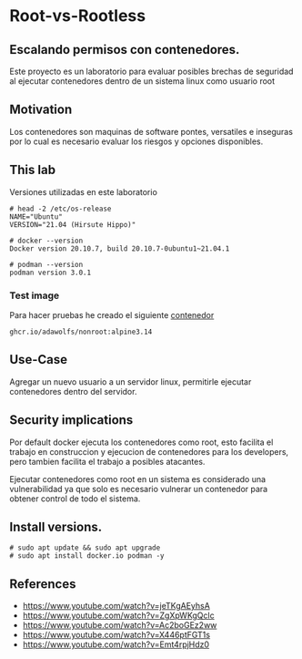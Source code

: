 # Root-vs-Rootless
## Escalando permisos con contenedores.

Este proyecto es un laboratorio para evaluar posibles brechas de seguridad al ejecutar contenedores dentro de un sistema linux como usuario root

## Motivation
Los contenedores son maquinas de software pontes, versatiles e inseguras por lo cual es necesario evaluar los riesgos y opciones disponibles.

## This lab
Versiones utilizadas en este laboratorio
```
# head -2 /etc/os-release
NAME="Ubuntu"
VERSION="21.04 (Hirsute Hippo)"

# docker --version
Docker version 20.10.7, build 20.10.7-0ubuntu1~21.04.1

# podman --version
podman version 3.0.1
```

### Test image
Para hacer pruebas he creado el siguiente [contenedor](Containerfile)
```
ghcr.io/adawolfs/nonroot:alpine3.14
```

## Use-Case
Agregar un nuevo usuario a un servidor linux, permitirle ejecutar contenedores dentro del servidor. 

## Security implications
Por default docker ejecuta los contenedores como root, esto facilita el trabajo en construccion y ejecucion de contenedores para los developers, pero tambien facilita el trabajo a posibles atacantes.

Ejecutar contenedores como root en un sistema es considerado una vulnerabilidad ya que solo es necesario vulnerar un contenedor para obtener control de todo el sistema.



## Install versions.

```
# sudo apt update && sudo apt upgrade
# sudo apt install docker.io podman -y
```

## References

- https://www.youtube.com/watch?v=jeTKgAEyhsA
- https://www.youtube.com/watch?v=ZgXpWKgQclc
- https://www.youtube.com/watch?v=Ac2boGEz2ww
- https://www.youtube.com/watch?v=X446ptFGT1s
- https://www.youtube.com/watch?v=Emt4rpjHdz0
